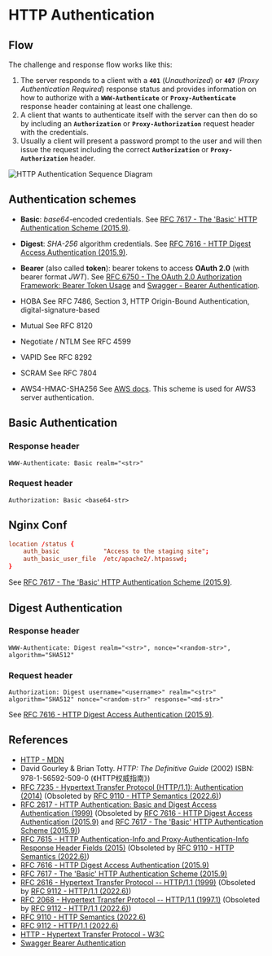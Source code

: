 # HTTP Authentication

## Flow

The challenge and response flow works like this:

1. The server responds to a client with a **`401`** (*Unauthorized*)
or **`407`** (*Proxy Authentication Required*) response status
and provides information on how to authorize
with a **`WWW-Authenticate`** or **`Proxy-Authenticate`** response header
containing at least one challenge.
2. A client that wants to authenticate itself with the server can then do so
by including an **`Authorization`** or **`Proxy-Authorization`** request header with the credentials.
3. Usually a client will present a password prompt to the user
and will then issue the request
including the correct **`Authorization`** or **`Proxy-Authorization`** header.

![HTTP Authentication Sequence Diagram](https://leven-cn.github.io/linux-cookbook/imgs/http-auth-sequence-diagram-noalpha.png)

## Authentication schemes

- **Basic**: *base64*-encoded credentials. See [RFC 7617 - The 'Basic' HTTP Authentication Scheme (2015.9)](https://www.rfc-editor.org/rfc/rfc7617).

- **Digest**: *SHA-256* algorithm credentials. See [RFC 7616 - HTTP Digest Access Authentication (2015.9)](https://www.rfc-editor.org/rfc/rfc7616).

- **Bearer** (also called **token**): bearer tokens to access **OAuth 2.0** (with bearer format *JWT*).
See [RFC 6750 - The OAuth 2.0 Authorization Framework: Bearer Token Usage](https://www.rfc-editor.org/rfc/rfc6750.html)
and [Swagger - Bearer Authentication](https://swagger.io/docs/specification/authentication/bearer-authentication/).

- HOBA
See RFC 7486, Section 3, HTTP Origin-Bound Authentication, digital-signature-based

- Mutual
See RFC 8120

- Negotiate / NTLM
See RFC 4599

- VAPID
See RFC 8292

- SCRAM
See RFC 7804

- AWS4-HMAC-SHA256
See [AWS docs](https://docs.aws.amazon.com/AmazonS3/latest/API/sigv4-auth-using-authorization-header.html).
This scheme is used for AWS3 server authentication.

## Basic Authentication

### Response header

```http
WWW-Authenticate: Basic realm="<str>"
```

### Request header

```http
Authorization: Basic <base64-str>
```

## Nginx Conf

```conf
location /status {
    auth_basic            "Access to the staging site";
    auth_basic_user_file  /etc/apache2/.htpasswd;
}
```

See [RFC 7617 - The 'Basic' HTTP Authentication Scheme (2015.9)](https://www.rfc-editor.org/rfc/rfc7617).

## Digest Authentication

### Response header

```http
WWW-Authenticate: Digest realm="<str>", nonce="<random-str>", algorithm="SHA512"
```

### Request header

```http
Authorization: Digest username="<username>" realm="<str>" algorithm="SHA512" nonce="<random-str>" response="<md-str>"
```

See [RFC 7616 - HTTP Digest Access Authentication (2015.9)](https://www.rfc-editor.org/rfc/rfc7616).

## References

<!-- markdownlint-disable line-length -->

- [HTTP - MDN](https://developer.mozilla.org/en-US/docs/Web/HTTP)
- David Gourley & Brian Totty. *HTTP: The Definitive Guide* (2002) ISBN: 978-1-56592-509-0 (《HTTP权威指南》)
- [RFC 7235 - Hypertext Transfer Protocol (HTTP/1.1): Authentication (2014)](https://www.rfc-editor.org/rfc/rfc7235) (Obsoleted by [RFC 9110 - HTTP Semantics (2022.6)](https://www.rfc-editor.org/rfc/rfc9110))
- [RFC 2617 - HTTP Authentication: Basic and Digest Access Authentication (1999)](https://www.rfc-editor.org/rfc/rfc2617) (Obsoleted by [RFC 7616 - HTTP Digest Access Authentication (2015.9)](https://www.rfc-editor.org/rfc/rfc7616) and [RFC 7617 - The 'Basic' HTTP Authentication Scheme (2015.9)](https://www.rfc-editor.org/rfc/rfc7617))
- [RFC 7615 - HTTP Authentication-Info and Proxy-Authentication-Info Response Header Fields (2015)](https://www.rfc-editor.org/rfc/rfc7615) (Obsoleted by [RFC 9110 - HTTP Semantics (2022.6)](https://www.rfc-editor.org/rfc/rfc9110))
- [RFC 7616 - HTTP Digest Access Authentication (2015.9)](https://www.rfc-editor.org/rfc/rfc7616)
- [RFC 7617 - The 'Basic' HTTP Authentication Scheme (2015.9)](https://www.rfc-editor.org/rfc/rfc7617)
- [RFC 2616 - Hypertext Transfer Protocol -- HTTP/1.1 (1999)](https://www.rfc-editor.org/rfc/rfc2616) (Obsoleted by [RFC 9112 - HTTP/1.1 (2022.6)](https://www.rfc-editor.org/rfc/rfc9112))
- [RFC 2068 - Hypertext Transfer Protocol -- HTTP/1.1 (1997.1)](https://www.rfc-editor.org/rfc/rfc2068) (Obsoleted by [RFC 9112 - HTTP/1.1 (2022.6)](https://www.rfc-editor.org/rfc/rfc9112))
- [RFC 9110 - HTTP Semantics (2022.6)](https://www.rfc-editor.org/rfc/rfc9110)
- [RFC 9112 - HTTP/1.1 (2022.6)](https://www.rfc-editor.org/rfc/rfc9112)
- [HTTP - Hypertext Transfer Protocol - W3C](https://www.w3.org/Protocols/)
- [Swagger Bearer Authentication](https://swagger.io/docs/specification/authentication/bearer-authentication/)

<!-- markdownlint-enable line-length -->
